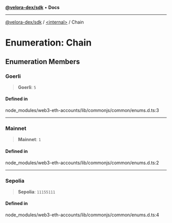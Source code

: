 [**@velora-dex/sdk**](../../README.md) • **Docs**

***

[@velora-dex/sdk](../../globals.md) / [\<internal\>](../README.md) / Chain

# Enumeration: Chain

## Enumeration Members

### Goerli

> **Goerli**: `5`

#### Defined in

node\_modules/web3-eth-accounts/lib/commonjs/common/enums.d.ts:3

***

### Mainnet

> **Mainnet**: `1`

#### Defined in

node\_modules/web3-eth-accounts/lib/commonjs/common/enums.d.ts:2

***

### Sepolia

> **Sepolia**: `11155111`

#### Defined in

node\_modules/web3-eth-accounts/lib/commonjs/common/enums.d.ts:4
